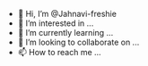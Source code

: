 - 👋 Hi, I’m @Jahnavi-freshie
- 👀 I’m interested in ...
- 🌱 I’m currently learning ...
- 💞️ I’m looking to collaborate on ...
- 📫 How to reach me ...

<!---
Jahnavi-freshie/Jahnavi-freshie is a ✨ special ✨ repository because its `README.md` (this file) appears on your GitHub profile.
You can click the Preview link to take a look at your changes.
--->
